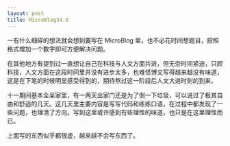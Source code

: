 ```yaml
---
layout: post
title: MicroBlog34.0
---
```


一有什么细碎的想法就会想到要写在 MicroBlog 里，也不必花时间想题目，按照格式增加一个数字即可方便解决问题。

在其他地方有提到过一直想让自己在科技与人文方面共进，但无奈时间紧迫，只顾科技，人文方面在这段时间里并没有进步太多，也难怪博文写得越来越没有味道，这是在下笔的时候明显感受得到的，期待熬过这一阶段后人文大进时刻的到来。

十一期间基本全呆家里，有一两天出家门还是为了倒一下垃圾，可以说过了极其自由和舒适的几天。这几天里主要内容是写写代码和练练口语，在过程中都发现了一些问题，也理清了方向。写到这里或许感到有些理性的味道，也只是在这里理性而已。

上面写的东西似乎都很虚，越来越不会写东西了。